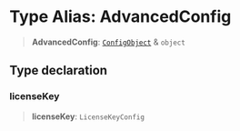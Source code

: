# Type Alias: AdvancedConfig

> **AdvancedConfig**: [`ConfigObject`](/api/api/model/config/interfaces/ConfigObject.md) & `object`

## Type declaration

### licenseKey

> **licenseKey**: `LicenseKeyConfig`

